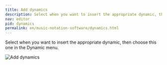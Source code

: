 ```yaml
---
title: Add dynamics
description: Select when you want to insert the appropriate dynamic, then choose this one in the Dynamic menu.
nav: editor
pid: dynamics
permalink: en/music-notation-software/dynamics.html
---
```


Select when you want to insert the appropriate dynamic, then choose this one in the Dynamic menu.

![Add dynamics](https://flat.io/img/help/editor_dynamics_en.gif)